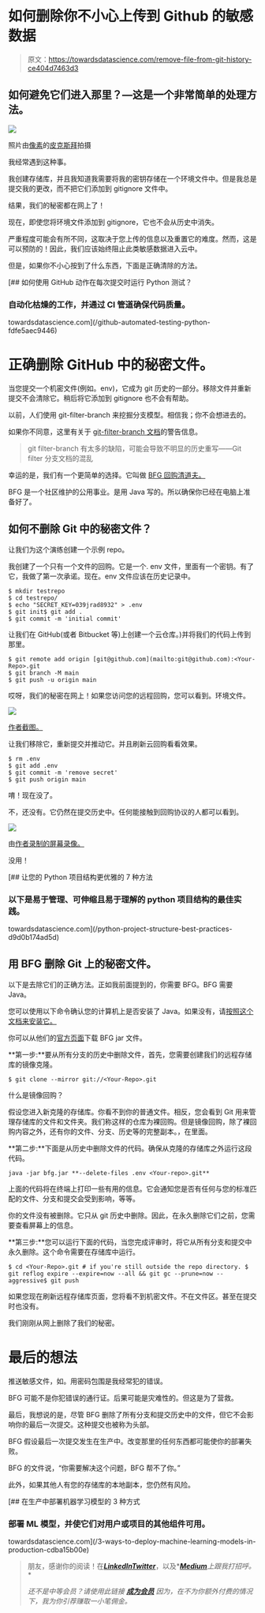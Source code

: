 # 如何删除你不小心上传到 Github 的敏感数据

> 原文：<https://towardsdatascience.com/remove-file-from-git-history-ce404d7463d3>

## 如何避免它们进入那里？—这是一个非常简单的处理方法。

![](img/75cc9e733437079af36dfc79d8415dc0.png)

照片由[像素](https://www.pexels.com/photo/shallow-focus-photo-of-man-holding-floor-brush-ceramic-figurine-434163/)的[皮克斯拜](https://www.pexels.com/photo/shallow-focus-photo-of-man-holding-floor-brush-ceramic-figurine-434163/)拍摄

我经常遇到这种事。

我创建存储库，并且我知道我需要将我的密钥存储在一个环境文件中。但是我总是提交我的更改，而不把它们添加到 gitignore 文件中。

结果，我们的秘密都在网上了！

现在，即使您将环境文件添加到 gitignore，它也不会从历史中消失。

严重程度可能会有所不同，这取决于您上传的信息以及重置它的难度。然而，这是可以预防的！因此，我们应该始终阻止此类敏感数据进入云中。

但是，如果你不小心按到了什么东西，下面是正确清除的方法。

[](/github-automated-testing-python-fdfe5aec9446) [## 如何使用 GitHub 动作在每次提交时运行 Python 测试？

### 自动化枯燥的工作，并通过 CI 管道确保代码质量。

towardsdatascience.com](/github-automated-testing-python-fdfe5aec9446) 

# 正确删除 GitHub 中的秘密文件。

当您提交一个机密文件(例如。env)，它成为 git 历史的一部分。移除文件并重新提交不会清除它。稍后将它添加到 gitignore 也不会有帮助。

以前，人们使用 git-filter-branch 来挖掘分支模型。相信我；你不会想进去的。

如果你不同意，这里有关于 [git-filter-branch 文档](https://git-scm.com/docs/git-filter-branch)的警告信息。

> git filter-branch 有太多的缺陷，可能会导致不明显的历史重写——Git filter 分支文档的混乱

幸运的是，我们有一个更简单的选择。它叫做 [BFG 回购清道夫。](https://rtyley.github.io/bfg-repo-cleaner/)

BFG 是一个社区维护的公用事业。是用 Java 写的。所以确保你已经在电脑上准备好了。

## 如何不删除 Git 中的秘密文件？

让我们为这个演练创建一个示例 repo。

我创建了一个只有一个文件的回购。它是一个. env 文件，里面有一个密钥。有了它，我做了第一次承诺。现在。env 文件应该在历史记录中。

```
$ mkdir testrepo
$ cd testrepo/
$ echo "SECRET_KEY=039jrad8932" > .env
$ git init$ git add .
$ git commit -m 'initial commit'
```

让我们在 GitHub(或者 Bitbucket 等)上创建一个云仓库。)并将我们的代码上传到那里。

```
$ git remote add origin [git@github.com](mailto:git@github.com):<Your-Repo>.git
$ git branch -M main
$ git push -u origin main
```

哎呀，我们的秘密在网上！如果您访问您的远程回购，您可以看到。环境文件。

![](img/85f9eeff7a022eef79f9a425bf194fae.png)

[作者截图。](https://thuwarakesh.medium.com)

让我们移除它，重新提交并推动它。并且刷新云回购看看效果。

```
$ rm .env
$ git add .env
$ git commit -m 'remove secret'
$ git push origin main
```

唷！现在没了。

不，还没有。它仍然在提交历史中。任何能接触到回购协议的人都可以看到。

![](img/4c4b37adfbeb7352dd44318f74bb3eb5.png)

由[作者录制的屏幕录像。](https://thuwarakesh.medium.com)

没用！

[](/python-project-structure-best-practices-d9d0b174ad5d) [## 让您的 Python 项目结构更优雅的 7 种方法

### 以下是易于管理、可伸缩且易于理解的 python 项目结构的最佳实践。

towardsdatascience.com](/python-project-structure-best-practices-d9d0b174ad5d) 

## 用 BFG 删除 Git 上的秘密文件。

以下是去除它们的正确方法。正如我前面提到的，你需要 BFG。BFG 需要 Java。

您可以使用以下命令确认您的计算机上是否安装了 Java。如果没有，请[按照这个文档来安装它。](https://www.java.com/en/download/help/download_options.html)

你可以从他们的[官方页面](https://rtyley.github.io/bfg-repo-cleaner/)下载 BFG jar 文件。

**第一步:**要从所有分支的历史中删除文件，首先，您需要创建我们的远程存储库的镜像克隆。

```
$ git clone --mirror git://<Your-Repo>.git
```

什么是镜像回购？

假设您进入新克隆的存储库。你看不到你的普通文件。相反，您会看到 Git 用来管理存储库的文件和文件夹。我们称这样的仓库为裸回购。但是镜像回购，除了裸回购内容之外，还有你的文件、分支、历史等的完整副本。，在里面。

**第二步:**下面是从历史中删除文件的代码。确保从克隆的存储库之外运行这段代码。

```
java -jar bfg.jar **--delete-files .env <Your-repo>.git**
```

上面的代码将在终端上打印一些有用的信息。它会通知您是否有任何与您的标准匹配的文件、分支和提交会受到影响，等等。

你的文件没有被删除。它只从 git 历史中删除。因此，在永久删除它们之前，您需要查看屏幕上的信息。

**第三步:**您可以运行下面的代码，当您完成评审时，将它从所有分支和提交中永久删除。这个命令需要在存储库中运行。

```
$ cd <Your-Repo>.git # if you're still outside the repo directory. $ git reflog expire --expire=now --all && git gc --prune=now --aggressive$ git push
```

如果您现在刷新远程存储库页面，您将看不到机密文件。不在文件区。甚至在提交时也没有。

我们刚刚从网上删除了我们的秘密。

# 最后的想法

推送敏感文件，如。用密码包围是我经常犯的错误。

BFG 可能不是你犯错误的通行证。后果可能是灾难性的。但这是为了营救。

最后，我想说的是，尽管 BFG 删除了所有分支和提交历史中的文件，但它不会影响你的最后一次提交。这种提交也被称为头部。

BFG 假设最后一次提交发生在生产中。改变那里的任何东西都可能使你的部署失败。

BFG 的文件说，“你需要解决这个问题，BFG 帮不了你。”

此外，如果其他人有您的存储库的本地副本，您仍然有风险。

[](/3-ways-to-deploy-machine-learning-models-in-production-cdba15b00e) [## 在生产中部署机器学习模型的 3 种方式

### 部署 ML 模型，并使它们对用户或项目的其他组件可用。

towardsdatascience.com](/3-ways-to-deploy-machine-learning-models-in-production-cdba15b00e) 

> 朋友，感谢你的阅读！在[***LinkedIn***](https://www.linkedin.com/in/thuwarakesh/)*[***Twitter***](https://twitter.com/Thuwarakesh)*，以及*[***Medium***](https://thuwarakesh.medium.com/)*上跟我打招呼。**
> 
> **还不是中等会员？请使用此链接* [***成为会员***](https://thuwarakesh.medium.com/membership) *因为，在不为你额外付费的情况下，我为你引荐赚取一小笔佣金。**